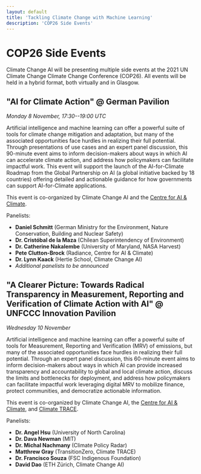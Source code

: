 ```yaml
---
layout: default
title: 'Tackling Climate Change with Machine Learning'
description: 'COP26 Side Events'
---
```


<h1>COP26 Side Events</h1> 

Climate Change AI will be presenting multiple side events at the 2021 UN Climate Change Climate Change Conference (COP26). All events will be held in a hybrid format, both virtually and in Glasgow.

<h2>"AI for Climate Action" @ German Pavilion</h2>

*Monday 8 November, 17:30--19:00 UTC*

Artificial intelligence and machine learning can offer a powerful suite of tools for climate change mitigation and adaptation, but many of the associated opportunities face hurdles in realizing their full potential. Through presentations of use cases and an expert panel discussion, this 90-minute event aims to inform decision-makers about ways in which AI can accelerate climate action, and address how policymakers can facilitate impactful work. This event will support the launch of the AI-for-Climate Roadmap from the Global Partnership on AI (a global initiative backed by 18 countries) offering detailed and actionable guidance for how governments can support AI-for-Climate applications. 

This event is co-organized by Climate Change AI and the <a href="https://www.c-ai-c.org/" target="_blank">Centre for AI & Climate</a>.

Panelists:
- **Daniel Schmitt** (German Ministry for the Environment, Nature Conservation, Building and Nuclear Safety)
- **Dr. Cristóbal de la Maza** (Chilean Superintendency of Environment)
- **Dr. Catherine Nakalembe** (University of Maryland, NASA Harvest)
- **Pete Clutton-Brock** (Radiance, Centre for AI & Climate)
- **Dr. Lynn Kaack** (Hertie School, Climate Change AI)
- *Additional panelists to be announced*


<h2>"A Clearer Picture: Towards Radical Transparency in Measurement, Reporting and Verification of Climate Action with AI" @ UNFCCC Innovation Pavilion </h2>

*Wednesday 10 November*

Artificial intelligence and machine learning can offer a powerful suite of tools for Measurement, Reporting and Verification (MRV) of emissions, but many of the associated opportunities face hurdles in realizing their full potential. Through an expert panel discussion, this 60-minute event aims to inform decision-makers about ways in which AI can provide increased transparency and accountability to global and local climate action, discuss the limits and bottlenecks for deployment, and address how policymakers can facilitate impactful work leveraging digital MRV to mobilize finance, protect communities, and democratize actionable information.

This event is co-organized by Climate Change AI, the <a href="https://www.c-ai-c.org/" target="_blank">Centre for AI & Climate</a>, and <a href="https://www.climatetrace.org/" target="_blank">Climate TRACE</a>.

Panelists:
- **Dr. Angel Hsu** (University of North Carolina)
- **Dr. Dava Newman** (MIT)
- **Dr. Michal Nachmany** (Climate Policy Radar)
- **Matthrew Gray** (TransitionZero, Climate TRACE)
- **Dr. Francisco Souza** (FSC Indigenous Foundation)
- **David Dao** (ETH Zürich, Climate Change AI)

